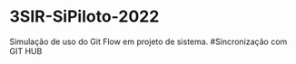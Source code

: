# 3SIR-SiPiloto-2022
Simulação de uso do Git Flow em projeto de sistema.
#Sincronização com GIT HUB
